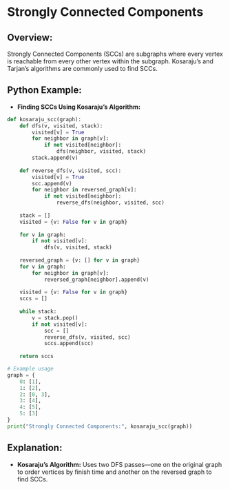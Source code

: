 # **Strongly Connected Components**

## **Overview:**

Strongly Connected Components (SCCs) are subgraphs where every vertex is reachable from every other vertex within the subgraph. Kosaraju’s and Tarjan’s algorithms are commonly used to find SCCs.

## **Python Example:**

- **Finding SCCs Using Kosaraju’s Algorithm:**

```python
def kosaraju_scc(graph):
    def dfs(v, visited, stack):
        visited[v] = True
        for neighbor in graph[v]:
            if not visited[neighbor]:
                dfs(neighbor, visited, stack)
        stack.append(v)
    
    def reverse_dfs(v, visited, scc):
        visited[v] = True
        scc.append(v)
        for neighbor in reversed_graph[v]:
            if not visited[neighbor]:
                reverse_dfs(neighbor, visited, scc)
    
    stack = []
    visited = {v: False for v in graph}
    
    for v in graph:
        if not visited[v]:
            dfs(v, visited, stack)
    
    reversed_graph = {v: [] for v in graph}
    for v in graph:
        for neighbor in graph[v]:
            reversed_graph[neighbor].append(v)
    
    visited = {v: False for v in graph}
    sccs = []
    
    while stack:
        v = stack.pop()
        if not visited[v]:
            scc = []
            reverse_dfs(v, visited, scc)
            sccs.append(scc)
    
    return sccs

# Example usage
graph = {
    0: [1],
    1: [2],
    2: [0, 3],
    3: [4],
    4: [5],
    5: [3]
}
print("Strongly Connected Components:", kosaraju_scc(graph))
```

## **Explanation:**
- **Kosaraju’s Algorithm:** Uses two DFS passes—one on the original graph to order vertices by finish time and another on the reversed graph to find SCCs.

